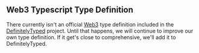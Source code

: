 Web3 Typescript Type Definition
-------------------------------

There currently isn't an official [Web3](https://github.com/ethereum/web3.js/) type definition included in the [DefinitelyTyped](https://github.com/DefinitelyTyped/DefinitelyTyped) project. Until that happens, we will continue to improve our own type definition. If it get's close to comprehensive, we'll add it to DefinitelyTyped.
